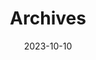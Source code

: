 ---
title: "Archives"
date: 2023-10-10
layout: "archives"
slug: "archives"
menu:
    main:
        weight: 2
        params: 
            icon: archives
---